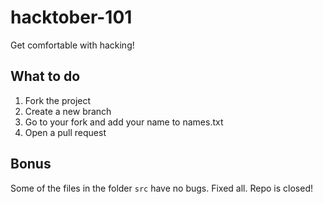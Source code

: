 # hacktober-101
Get comfortable with hacking!

## What to do

1. Fork the project
2. Create a new branch 
3. Go to your fork and add your name to names.txt
4. Open a pull request 

## Bonus

Some of the files in the folder `src` have no bugs. Fixed all. Repo is closed!

